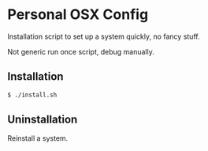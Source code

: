 # Personal OSX Config

Installation script to set up a system quickly, no fancy stuff.

Not generic run once script, debug manually.

## Installation

```sh
$ ./install.sh
```

## Uninstallation

Reinstall a system.
